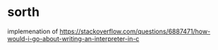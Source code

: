# sorth
implemenation of https://stackoverflow.com/questions/6887471/how-would-i-go-about-writing-an-interpreter-in-c
